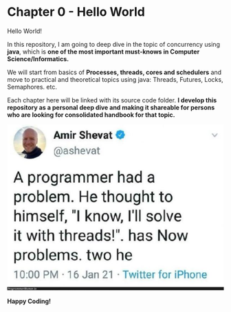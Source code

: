 # Chapter 0 - Hello World

Hello World!

In this repository, I am going to deep dive in the topic of 
concurrency using **java**, which is **one of the most important must-knows
in Computer Science/Informatics.** 

We will start from basics of **Processes,
threads, cores and schedulers** and move to practical and theoretical topics
using java: Threads, Futures, Locks, Semaphores. etc.

Each chapter here will be linked with its source code folder. **I develop
this repository as a personal deep dive and making it shareable for persons
who are looking for consolidated handbook for that topic.** 


![motivation](assets/motivation.png)

**Happy Coding!**

